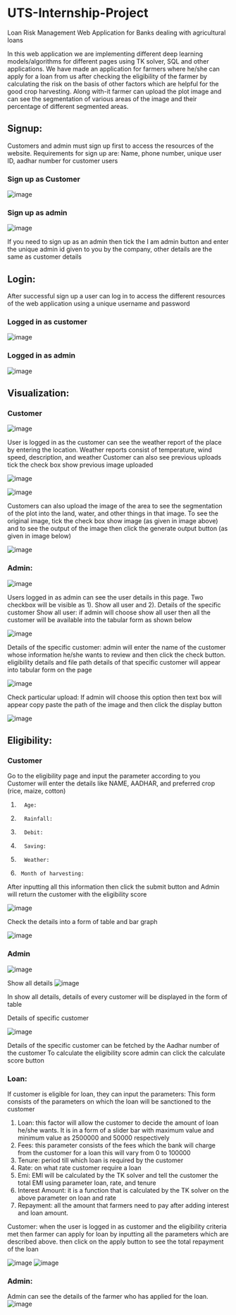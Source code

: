 # UTS-Internship-Project

Loan Risk Management Web Application for Banks dealing with agricultural loans

In this web application we are implementing different deep learning models/algorithms for different pages using TK solver, SQL and other applications.  We have made an application for farmers where he/she can apply for a loan from us after checking the eligibility of the farmer by calculating the risk on the basis of other factors which are helpful for the good crop harvesting. Along with-it farmer can upload the plot image and can see the segmentation of various areas of the image and their percentage of different segmented areas.

## Signup:
Customers and admin must sign up first to access the resources of the website.
Requirements for sign up are:
Name, phone number, unique user ID, aadhar number for customer users 

### Sign up as Customer

 ![image](https://user-images.githubusercontent.com/67017561/147593713-a42fc670-d5e3-410b-b264-bd94b0b53c11.png)

### Sign up as admin
![image](https://user-images.githubusercontent.com/67017561/147593758-13e7f75f-278f-4451-b5ad-c11054880f95.png)
     

If you need to sign up as an admin then tick the I am admin button and enter the unique admin id given to you by the company, other details are the same as customer details


## Login:
After successful sign up a user can log in to access the different resources of the web application using a unique username and password


### Logged in as customer                                                 
   
![image](https://user-images.githubusercontent.com/67017561/147593807-9078452e-f50a-469b-ac57-cac2d36c067f.png)


### Logged in as admin 
 
![image](https://user-images.githubusercontent.com/67017561/147593822-87a5b45a-7da7-4365-b879-96088074deba.png)

## Visualization:
### Customer
![image](https://user-images.githubusercontent.com/67017561/147593848-1340b0a1-ce78-42ea-9e3b-422b12630169.png)

User is logged in as the customer can see the weather report of the place by entering the location. Weather reports consist of temperature, wind speed, description, and weather
Customer can also see previous uploads tick the check box show previous image uploaded 

![image](https://user-images.githubusercontent.com/67017561/147593864-c8750d90-25cf-4e6f-84ef-8c1fe10bd056.png)
	
![image](https://user-images.githubusercontent.com/67017561/147593872-1c2b99f2-f758-4672-b734-49919e235234.png)
 
Customers can also upload the image of the area to see the segmentation of the plot into the land, water, and other things in that image. To see the original image, tick the check box show image (as given in image above) and to see the output of the image then click the generate output button (as given in image below)
 
![image](https://user-images.githubusercontent.com/67017561/147593884-053469e6-6225-4763-9e53-04dc0454168d.png)

### Admin:

![image](https://user-images.githubusercontent.com/67017561/147593906-f6f27ff4-5583-48b3-8fc6-6de8d8412ede.png)

Users logged in as admin can see the user details in this page.
Two checkbox will be visible as 1). Show all user and 2). Details of the specific customer
Show all user: if admin will choose show all user then all the customer will be available into the tabular form as shown below
 
![image](https://user-images.githubusercontent.com/67017561/147593917-32984a7c-76e7-4315-ae99-d7e126ea424f.png)
 

Details of the specific customer: admin will enter the name of the customer whose information he/she wants to review and then click the check button.
eligibility details and file path details of that specific customer will appear into tabular form on the page
 
![image](https://user-images.githubusercontent.com/67017561/147593925-5bce6524-e5f0-44b0-85ca-2d57f5ed3319.png)


Check particular upload:
If admin will choose this option then text box will appear copy paste the path of the image and then click the display button 

![image](https://user-images.githubusercontent.com/67017561/147593935-24a4c1e9-e8ec-4da0-be1d-bd8476787d0a.png)


## Eligibility:

### Customer 
Go to the eligibility page and input the parameter according to you 
Customer will enter the details like NAME, AADHAR, and preferred crop (rice, maize, cotton)
  1.       Age:
  2.       Rainfall:
  3.       Debit:
  4.       Saving:
  5.       Weather:
  6.      Month of harvesting:   
After inputting all this information then click the submit button and Admin will return the customer with the eligibility score   

![image](https://user-images.githubusercontent.com/67017561/147594001-2e0751f4-74b4-42b0-bed5-d332bb9662b8.png)


Check the details into a form of table and bar graph 

![image](https://user-images.githubusercontent.com/67017561/147594020-b1714e16-8174-4a06-aa6f-2d032693d4f2.png)


### Admin

![image](https://user-images.githubusercontent.com/67017561/147594051-8556e6c5-5e53-4e21-8fd1-6a50d36d8338.png)
 	       
Show all details
![image](https://user-images.githubusercontent.com/67017561/147594061-a0ce4a0e-2cfc-4f35-91a9-1e6a73d258cd.png)

 
In show all details, details of every customer will be displayed in the form of table 


Details of specific customer

![image](https://user-images.githubusercontent.com/67017561/147594078-ae3d10c8-c03c-44f6-9949-771358e9d5a7.png)


Details of the specific customer can be fetched by the Aadhar number of the customer
To calculate the eligibility score admin can click the calculate score button  

### Loan:

If customer is eligible for loan, they can input the parameters:
This form consists of the parameters on which the loan will be sanctioned to the customer
1. Loan: this factor will allow the customer to decide the amount of loan he/she wants. It is in a form of a slider bar with maximum value and minimum value as 2500000 and 50000 respectively
2. Fees: this parameter consists of the fees which the bank will charge from the customer for a loan this will vary from 0 to 100000
3. Tenure: period till which loan is required by the customer
4. Rate: on what rate customer require a loan
5. Emi: EMI will be calculated by the TK solver and tell the customer the total EMI using parameter loan, rate, and tenure
6. Interest Amount: it is a function that is calculated by the TK solver on the above parameter on loan and rate
7. Repayment: all the amount that farmers need to pay after adding interest and loan amount.


Customer: when the user is logged in as customer and the eligibility criteria met then farmer can apply for loan by inputting all the parameters which are described above. then click on the apply button to see the total repayment of the loan 

![image](https://user-images.githubusercontent.com/67017561/147594107-adcfade2-6544-483d-9f5a-7aa4233e8758.png)
![image](https://user-images.githubusercontent.com/67017561/147594116-406f8cb5-df7c-4b5b-bfae-2d61e1e4cc5b.png)


### Admin:
Admin can see the details of the farmer who has applied for the loan.
![image](https://user-images.githubusercontent.com/67017561/147594129-018002fa-0970-4232-bb38-ddadea0c5387.png)



